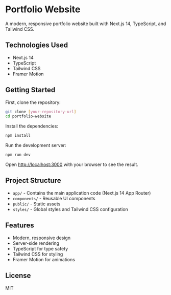 # Portfolio Website

A modern, responsive portfolio website built with Next.js 14, TypeScript, and Tailwind CSS.

## Technologies Used

- Next.js 14
- TypeScript
- Tailwind CSS
- Framer Motion

## Getting Started

First, clone the repository:

```bash
git clone [your-repository-url]
cd portfolio-website
```

Install the dependencies:

```bash
npm install
```

Run the development server:

```bash
npm run dev
```

Open [http://localhost:3000](http://localhost:3000) with your browser to see the result.

## Project Structure

- `app/` - Contains the main application code (Next.js 14 App Router)
- `components/` - Reusable UI components
- `public/` - Static assets
- `styles/` - Global styles and Tailwind CSS configuration

## Features

- Modern, responsive design
- Server-side rendering
- TypeScript for type safety
- Tailwind CSS for styling
- Framer Motion for animations

## License

MIT 